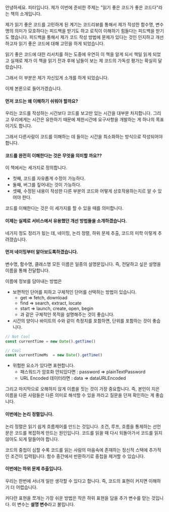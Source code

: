 안녕하세요. 피터입니다.
제가 이번에 준비한 주제는 "읽기 좋은 코드가 좋은 코드다"라는 책의 소개입니다.

제가 읽기 좋은 코드를 고민하게 된 계기는
코드리뷰를 통해서 제가 작성한 함수명, 변수명의 의미가 모호하다는 피드백을 받기도 하고
로직이 이해하기 힘들다는 피드백을 받기도 했습니다.
피드백을 통해서 제가 코드 작성 방법에 문제가 있다는 것인 인지하고
개선하고자 읽기 좋은 코드에 대해 고민을 하게 되었습니다.

읽기 좋은 코드에 대한 리서치를 하는 도중에 우연히 이 책을 알게 되서 책일 읽게 되었고
실재로 제가 이 책을 읽기 전과 후에 남들이 보는 제 코드의 가독성 평가는 확실히 달랐습니다.

그래서 이 부분은 제가 자신있게 소개를 하게 되었습니다.

이제 본론으로 들어가겠습니다.

#### 먼저 코드는 왜 이해하기 쉬워야 할까요?
우리는 코드를 작성하는 시간보다 코드를 보고만 있는 시간을 대부분 차지합니다.
그리고 우리에게는 시간은 유한하기 때문에 제한시간에 요구사항을 개발하는 게
하나의 목표이기도 합니다.

그래서 다른사람이 코드를 이해하는 데 들이는 시간을 최소화하는 방식으로 작성되어야 합니다.

#### 코드를 완전히 이해한다는 것은 무엇을 의미할 까요??
이 책에서는 세가지로 정의합니다.
- 첫째, 코드를 자유롭게 수정이 가능하다.
- 둘째, 버그를 짚어내는 것이 가능하다.
- 셋째, 수정된 내용이 작성한 다른 부분의 코드와 어떻게 상호작용하는지르 알 수 있어야 한다.

코드를 이해한다는 것은 이 세가지를 할 수 있을 때를 의미합니다.

#### 이제는 실제로 서비스에서 유용했던 개선 방법들을 소개하겠습니다.
네가지 정도 정리가 됬는 데,
네이밍, 논리 정렬, 하위 문제 추출, 코드의 미학 이렇게 추려졌습니다.

#### 먼저 네이밍부터 알아보도록하겠습니다.
변수명, 함수명, 클래스명 모든 이름은 일종의 설명문입니다.
즉, 전달하고 싶은 설명을 이름을 통해 전달합니다.

이름에 정보를 담아내는 방법은
- 보편적인 단어를 피하고 구체적인 단어를 선택하는 방법이 있습니다.
  - get => fetch, download
  - find => search, extract, locate
  - start => launch, create, open, begin
  - 과 같은 구체적인 목적을 설명해주는 것이 좋습니다.
- 시간의 양이나 바이트의 수와 같이 측정치를 포함하면, 단위를 포함하는 것이 좋습니다.
```js
// Not Cool
const currentTime = new Date().getTime()

// Cool
const currentTimeMs  = new Date().getTime()
```
- 위험한 요소가 있다면 표현합니다.
  - 패스워드가 암호화 안되있다면 : password => plainTextPassword
  - URL Encoded 데이터라면 : data => dataURLEncoded

그리고 마지막으로 오해하지 않게 이름을 짓는 것이 가장 중요합니다.
즉, 본인이 지은 이름을 다른 사람들은 다른 의미로 해석할 수 있을 까라고
질문을 던져 확인하는 게 좋습니다.

#### 이번에는 논리 정렬입니다.
논리 정렬은 읽기 쉽게 흐름제어를 만드는 것입니다.
조건, 루프, 흐름을 통제하는 선언문은 코드를 복잡하게 만드는 원인입니다. 
코드를 읽을 때 다시 되돌아가서 코드를 읽지 않아도 되게 말들어야 합니다.

코드의 중첩이 심할 수록 코드를 읽는 사람의 마음속에 존재하는 정신적 스택에 추가적인 조건이 입력됩니다. 함수 중간에서 반환하기로 중첩을 제거할 수 있습니다.

#### 이번에는 하위 문제 추출입니다.
우리는 한번에 서너개 일만 생각할 수 있다고 합니다. 즉, 코드의 표현이 커지면 이해하기 더 어렵습니다.

커다란 표현을 쪼개는 가장 쉬운 방법은 작은 하위 표현을 담을 추가 변수를 맏는 것입니다.
이 변수는 **설명 변수**라고 불립니다.